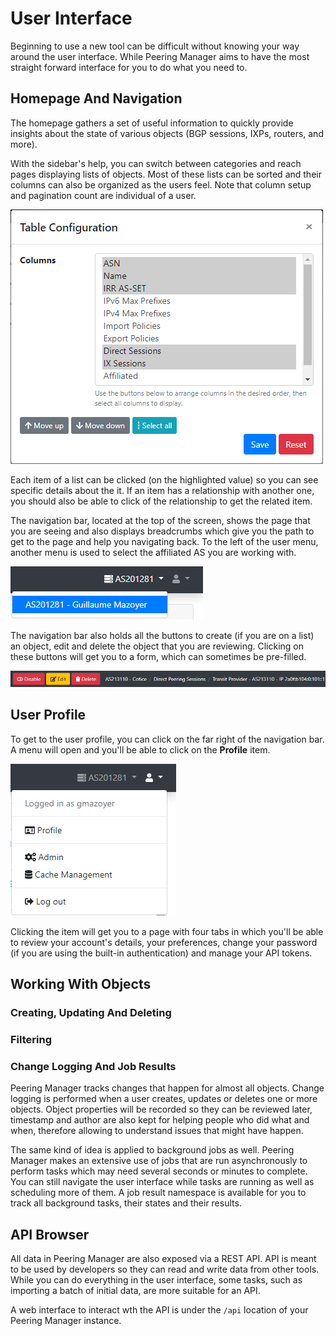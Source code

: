 # User Interface

Beginning to use a new tool can be difficult without knowing your way around
the user interface. While Peering Manager aims to have the most straight
forward interface for you to do what you need to.

## Homepage And Navigation

The homepage gathers a set of useful information to quickly provide insights
about the state of various objects (BGP sessions, IXPs, routers, and more).

With the sidebar's help, you can switch between categories and reach pages
displaying lists of objects. Most of these lists can be sorted and their
columns can also be organized as the users feel. Note that column setup and
pagination count are individual of a user.

![Table Config](media/ui/table-config.png "Table Configuration")

Each item of a list can be clicked (on the highlighted value) so you can see
specific details about the it. If an item has a relationship with another one,
you should also be able to click of the relationship to get the related item.

The navigation bar, located at the top of the screen, shows the page that you
are seeing and also displays breadcrumbs which give you the path to get to the
page and help you navigating back. To the left of the user menu, another menu
is used to select the affiliated AS you are working with.

![Local AS Selection](media/ui/local-as-menu.png "Local AS Selection")

The navigation bar also holds all the buttons to create (if you are on a
list) an object, edit and delete the object that you are reviewing. Clicking
on these buttons will get you to a form, which can sometimes be pre-filled.

![Navigation Bar](media/ui/navbar.png "Navigation Bar")

## User Profile

To get to the user profile, you can click on the far right of the navigation
bar. A menu will open and you'll be able to click on the __Profile__ item.

![User Menu](media/ui/user-menu.png "User Menu")

Clicking the item will get you to a page with four tabs in which you'll be
able to review your account's details, your preferences, change your password
(if you are using the built-in authentication) and manage your API tokens.

## Working With Objects

### Creating, Updating And Deleting

### Filtering

### Change Logging And Job Results

Peering Manager tracks changes that happen for almost all objects. Change
logging is performed when a user creates, updates or deletes one or more
objects. Object properties will be recorded so they can be reviewed later,
timestamp and author are also kept for helping people who did what and when,
therefore allowing to understand issues that might have happen.

The same kind of idea is applied to background jobs as well. Peering Manager
makes an extensive use of jobs that are run asynchronously to perform tasks
which may need several seconds or minutes to complete. You can still navigate
the user interface while tasks are running as well as scheduling more of them.
A job result namespace is available for you to track all background tasks,
their states and their results.

## API Browser

All data in Peering Manager are also exposed via a REST API. API is meant to
be used by developers so they can read and write data from other tools. While
you can do everything in the user interface, some tasks, such as importing a
batch of initial data, are more suitable for an API.

A web interface to interact wth the API is under the `/api` location of your
Peering Manager instance.
